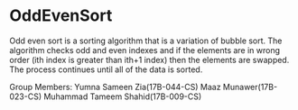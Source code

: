 # OddEvenSort
Odd even sort is a sorting algorithm that is a variation of bubble sort. The algorithm checks odd and even indexes and if the elements 
are in wrong order (ith index is greater than ith+1 index) then the elements are swapped. The process continues until all of the data
is sorted.

Group Members:
Yumna Sameen Zia(17B-044-CS)
Maaz Munawer(17B-023-CS)
Muhammad Tameem Shahid(17B-009-CS)
